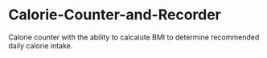 # Calorie-Counter-and-Recorder
Calorie counter with the ability to calcalute BMI to determine recommended daily calorie intake.
